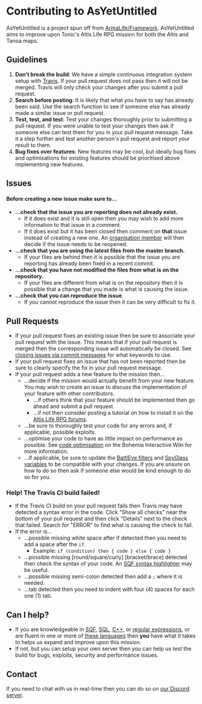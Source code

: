 Contributing to AsYetUntitled
=======================

AsYetUntitled is a project spun off from [ArmaLife/Framework](https://github.com/ArmaLife/Framework). AsYetUntitled aims to improve upon Tonic's Altis Life RPG mission for both the Altis and Tanoa maps. 

## Guidelines

1. **Don't break the build**: We have a simple continuous integration system setup with [Travis](https://travis-ci.org/AsYetUntitled/Framework). If your pull request does not pass then it will not be merged. Travis will only check your changes after you submit a pull request. 
2. **Search before posting**: It is likely that what you have to say has already been said. Use the search function to see if someone else has already made a similar issue or pull request. 
3. **Test, test, and test**: Test your changes thoroughly prior to submitting a pull request. If you were unable to test your changes then ask if someone else can test them for you in your pull request message. Take it a step further and test another person's pull request and report your result to them. 
4. **Bug fixes over features**: New features may be cool, but ideally bug fixes and optimisations for existing features should be prioritised above implementing new features. 

## Issues
#### Before creating a new issue make sure to... 
* **...check that the issue you are reporting does not already exist.** 
  * If it does exist and it is still open then you may wish to add more information to that issue in a comment. 
  * If it does exist but it has been closed then comment on **that** issue instead of creating a new one. An [organisation member](https://github.com/AsYetUntitled) will then decide if the issue needs to be reopened. 
* **...check that you are using the latest files from the master branch.** 
  * If your files are behind then it is possible that the issue you are reporting has already been fixed in a recent commit. 
* **...check that you have not modified the files from what is on the repository.** 
  * If your files are different from what is on the repository then it is possible that a change that you made is what is causing the issue. 
* **...check that you can reproduce the issue**. 
  * If you cannot reproduce the issue then it can be very difficult to fix it. 

## Pull Requests
* If your pull request fixes an existing issue then be sure to associate your pull request with the issue. This means that if your pull request is merged then the corresponding issue will automatically be closed. See [closing issues via commit messages](https://help.github.com/articles/closing-issues-via-commit-messages/) for what keywords to use. 
* If your pull request fixes an issue that has not been reported then be sure to clearly specify the fix in your pull request message. 
* If your pull request adds a new feature to the mission then...
  * ...decide if the mission would actually benefit from your new feature. You may wish to create an issue to discuss the implementation of your feature with other contributors. 
    * ...if others think that your feature should be implemented then go ahead and submit a pull request. 
    * ...if not then consider posting a tutorial on how to install it on the [Altis Life RPG forums](http://www.altisliferpg.com/). 
  * ...be sure to thoroughly test your code for any errors and, if applicable, possible exploits. 
  * ...optimise your code to have as little impact on performance as possible. See [code optimisation](https://community.bistudio.com/wiki/Code_Optimisation) on the Bohemia Interactive Wiki for more information. 
  * ...if applicable, be sure to update the [BattlEye filters](https://github.com/AsYetUntitled/Framework/tree/master/BEFilters) and [SpyGlass variables](https://github.com/AsYetUntitled/Framework/blob/master/Altis_Life.Altis/config/Config_SpyGlass.hpp) to be compatible with your changes. If you are unsure on how to do so then ask if someone else would be kind enough to do so for you. 

### Help! The Travis CI build failed!
* If the Travis CI build on your pull request fails then Travis may have detected a syntax error in the code. Click "Show all checks" near the bottom of your pull request and then click "Details" next to the check that failed. Search for "ERROR" to find what is causing the check to fail. 
* If the error is...
  * ...possible missing white space after if detected then you need to add a space after the `if`. 
    * Example: `if (condition) then { code } else { code }`
  * ...possible missing [round/square/curly] [bracket/brace] detected then check the syntax of your code. An [SQF syntax highlighter](https://www.google.com.au/search?q=SQF+syntax+highlighter&rlz=1C1ASRM_enAU584AU584&oq=SQF+syntax+highlighter&aqs=chrome..69i57.620j0j7&sourceid=chrome&ie=UTF-8) may be useful. 
  * ...possible missing semi-colon detected then add a `;` where it is needed. 
  * ...tab detected then you need to indent with four (4) spaces for each one (1) tab. 

## Can I help?
* If you are knowledgeable in [SQF](https://community.bistudio.com/wiki/SQF_syntax), [SQL](https://en.wikipedia.org/wiki/SQL), [C++](https://en.wikipedia.org/wiki/C%2B%2B), or [regular expressions](http://www.regular-expressions.info/), or are fluent in one or more of [these languages](https://community.bistudio.com/wiki/Stringtable.xml#Languages) then **you** have what it takes to helps us expand and improve upon this mission. 
* If not, but you can setup your own server then you can help us test the build for bugs, exploits, security and performance issues. 

## Contact
If you need to chat with us in real-time then you can do so on [our Discord server](https://discord.gg/yfAMTFp). 
